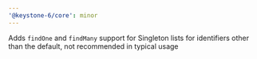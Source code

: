 ```yaml
---
'@keystone-6/core': minor
---
```


Adds `findOne` and `findMany` support for Singleton lists for identifiers other than the default, not recommended in typical usage
